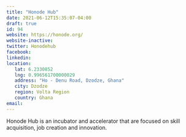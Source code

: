 ```yaml
---
title: "Honode Hub"
date: 2021-06-12T15:35:07-04:00
draft: true
id: 94
website: https://honode.org/
website-inactive: 
twitter: Honodehub
facebook: 
linkedin: 
location: 
   lat: 6.2330852
   lng: 0.996561700000029
   address: "Ho - Denu Road, Dzodze, Ghana"
   city: Dzodze
   region: Volta Region
   country: Ghana
email: 
---
```

Honode Hub is an incubator and accelerator  that are focused on skill acquisition, job creation and innovation.  
